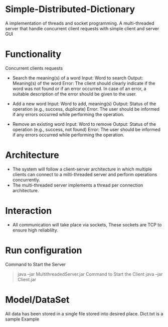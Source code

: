 # Simple-Distributed-Dictionary
A implementation of threads and socket programming. A multi-threaded server that handle concurrent client requests with simple client and server GUI

# Functionality 
Concurrent clients requests 
 - Search the meaning(s) of a word
   Input: Word to search
   Output: Meaning(s) of the word
   Error: The client should clearly indicate if the word was not found or if an error occurred. In case of an error, a suitable description of the error should be           given to the user.

 - Add a new word
   Input: Word to add, meaning(s)
   Output: Status of the operation (e.g., success, duplicate)
   Error: The user should be informed if any errors occurred while performing the operation.

 - Remove an existing word 
   Input: Word to remove
   Output: Status of the operation (e.g., success, not found)
   Error: The user should be informed if any errors occurred while performing the operation.


# Architecture 
 - The system will follow a client-server architecture in which multiple clients can connect to a milti-threaded server and perform operations concurrently.
 - The multi-threaded server implements a thread per connection architecture.
 
# Interaction 
 - All communication will take place via sockets, These sockets are TCP to ensure high reliablilty.
 
# Run configuration
 Command to Start the Server
  > java –jar MultithreadedServer.jar <port> <dictionary-file>
 Command to Start the Client 
  > java –jar Client.jar <server-address> <server-port>
 
# Model/DataSet 
  All data has been stored in a single file stored into desired place. Dict.txt is a sample Example
 
 
 
